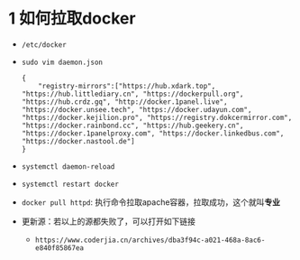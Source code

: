 # 1 如何拉取docker

- `/etc/docker`
- `sudo vim daemon.json`

      {
          "registry-mirrors":["https://hub.xdark.top", "https://hub.littlediary.cn", "https://dockerpull.org", "https://hub.crdz.gq", "http://docker.1panel.live", "https://docker.unsee.tech", "https://docker.udayun.com", "https://docker.kejilion.pro", "https://registry.dokcermirror.com", "https://docker.rainbond.cc", "https://hub.geekery.cn", "https://docker.1panelproxy.com", "https://docker.linkedbus.com", "https://docker.nastool.de"]
      }

    
- `systemctl daemon-reload`
- `systemctl restart docker`
- `docker pull httpd`: 执行命令拉取apache容器，拉取成功，这个就叫**专业**


- 更新源：若以上的源都失败了，可以打开如下链接

  - `https://www.coderjia.cn/archives/dba3f94c-a021-468a-8ac6-e840f85867ea`